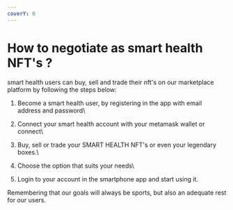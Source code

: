 ```yaml
---
coverY: 0
---
```


# How to negotiate as smart health NFT's ?

smart health users can buy, sell and trade their nft's on our marketplace platform by following the steps below:

1. Become a smart health user, by registering in the app with email address and password\

2. Connect your smart health account with your metamask wallet or connect\

3. Buy, sell or trade your SMART HEALTH NFT's or even your legendary boxes.\

4. Choose the option that suits your needs\

5. Login to your account in the smartphone app and start using it.

Remembering that our goals will always be sports, but also an adequate rest for our users.

